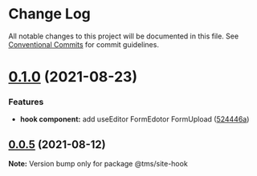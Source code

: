 # Change Log

All notable changes to this project will be documented in this file.
See [Conventional Commits](https://conventionalcommits.org) for commit guidelines.

# [0.1.0](https://git.taimei.com/hospital/site-front-repo/compare/@tms/site-hook@0.0.5...@tms/site-hook@0.1.0) (2021-08-23)


### Features

* **hook component:** add useEditor FormEdotor FormUpload ([524446a](https://git.taimei.com/hospital/site-front-repo/commits/524446aaa8b359bfa5c5be731aa53ff8d03b4f9c))





## [0.0.5](https://git.taimei.com/hospital/site-front-repo/compare/@tms/site-hook@0.0.4...@tms/site-hook@0.0.5) (2021-08-12)

**Note:** Version bump only for package @tms/site-hook
